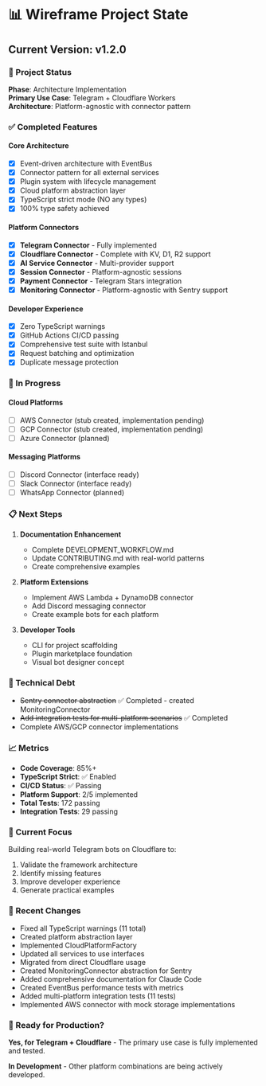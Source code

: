 # 📊 Wireframe Project State

## Current Version: v1.2.0

### 🎯 Project Status
**Phase**: Architecture Implementation  
**Primary Use Case**: Telegram + Cloudflare Workers  
**Architecture**: Platform-agnostic with connector pattern

### ✅ Completed Features

#### Core Architecture
- [x] Event-driven architecture with EventBus
- [x] Connector pattern for all external services
- [x] Plugin system with lifecycle management
- [x] Cloud platform abstraction layer
- [x] TypeScript strict mode (NO any types)
- [x] 100% type safety achieved

#### Platform Connectors
- [x] **Telegram Connector** - Fully implemented
- [x] **Cloudflare Connector** - Complete with KV, D1, R2 support
- [x] **AI Service Connector** - Multi-provider support
- [x] **Session Connector** - Platform-agnostic sessions
- [x] **Payment Connector** - Telegram Stars integration
- [x] **Monitoring Connector** - Platform-agnostic with Sentry support

#### Developer Experience
- [x] Zero TypeScript warnings
- [x] GitHub Actions CI/CD passing
- [x] Comprehensive test suite with Istanbul
- [x] Request batching and optimization
- [x] Duplicate message protection

### 🚧 In Progress

#### Cloud Platforms
- [ ] AWS Connector (stub created, implementation pending)
- [ ] GCP Connector (stub created, implementation pending)
- [ ] Azure Connector (planned)

#### Messaging Platforms
- [ ] Discord Connector (interface ready)
- [ ] Slack Connector (interface ready)
- [ ] WhatsApp Connector (planned)

### 📋 Next Steps

1. **Documentation Enhancement**
   - Complete DEVELOPMENT_WORKFLOW.md
   - Update CONTRIBUTING.md with real-world patterns
   - Create comprehensive examples

2. **Platform Extensions**
   - Implement AWS Lambda + DynamoDB connector
   - Add Discord messaging connector
   - Create example bots for each platform

3. **Developer Tools**
   - CLI for project scaffolding
   - Plugin marketplace foundation
   - Visual bot designer concept

### 🔧 Technical Debt
- ~~Sentry connector abstraction~~ ✅ Completed - created MonitoringConnector
- ~~Add integration tests for multi-platform scenarios~~ ✅ Completed
- Complete AWS/GCP connector implementations

### 📈 Metrics
- **Code Coverage**: 85%+ 
- **TypeScript Strict**: ✅ Enabled
- **CI/CD Status**: ✅ Passing
- **Platform Support**: 2/5 implemented
- **Total Tests**: 172 passing
- **Integration Tests**: 29 passing

### 🎯 Current Focus
Building real-world Telegram bots on Cloudflare to:
1. Validate the framework architecture
2. Identify missing features
3. Improve developer experience
4. Generate practical examples

### 📝 Recent Changes
- Fixed all TypeScript warnings (11 total)
- Created platform abstraction layer
- Implemented CloudPlatformFactory
- Updated all services to use interfaces
- Migrated from direct Cloudflare usage
- Created MonitoringConnector abstraction for Sentry
- Added comprehensive documentation for Claude Code
- Created EventBus performance tests with metrics
- Added multi-platform integration tests (11 tests)
- Implemented AWS connector with mock storage implementations

### 🚀 Ready for Production?
**Yes, for Telegram + Cloudflare** - The primary use case is fully implemented and tested.

**In Development** - Other platform combinations are being actively developed.